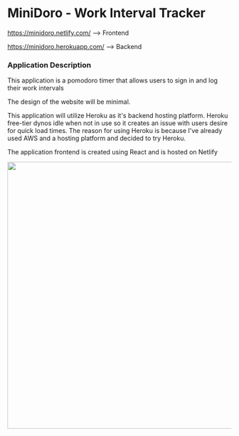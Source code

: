 # MiniDoro - Work Interval Tracker

https://minidoro.netlify.com/ --> Frontend

https://minidoro.herokuapp.com/ --> Backend



### Application Description
This application is a pomodoro timer that allows users to sign in and log their work intervals

The design of the website will be minimal.

This application will utilize Heroku as it's backend hosting platform. Heroku free-tier dynos idle when not in use so it creates an issue with users desire for quick load times. The reason for using Heroku is because I've already used AWS and a hosting platform and decided to try Heroku.

The application frontend is created using React and is hosted on Netlify


<img src="https://user-images.githubusercontent.com/64183136/150860568-c5394ecb-49da-44b7-8e53-2b48485bcf8a.jpg" width="600"/>
